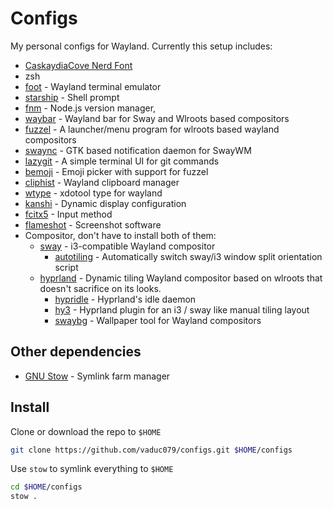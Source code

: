 # Configs

My personal configs for Wayland. Currently this setup includes:

- [CaskaydiaCove Nerd Font](https://www.nerdfonts.com/font-downloads)
- zsh
- [foot](https://codeberg.org/dnkl/foot) - Wayland terminal emulator
- [starship](https://starship.rs) - Shell prompt
- [fnm](https://github.com/Schniz/fnm) - Node.js version manager,
- [waybar](https://github.com/Alexays/Waybar) - Wayland bar for Sway and Wlroots based compositors
- [fuzzel](https://codeberg.org/dnkl/fuzzel) - A launcher/menu program for wlroots based wayland compositors
- [swaync](https://github.com/ErikReider/SwayNotificationCenter) - GTK based notification daemon for SwayWM
- [lazygit](https://github.com/jesseduffield/lazygit) - A simple terminal UI for git commands
- [bemoji](https://github.com/marty-oehme/bemoji) - Emoji picker with support for fuzzel
- [cliphist](https://github.com/sentriz/cliphist) - Wayland clipboard manager
- [wtype](https://github.com/atx/wtype) - xdotool type for wayland
- [kanshi](https://sr.ht/~emersion/kanshi/) - Dynamic display configuration
- [fcitx5](https://fcitx-im.org/wiki/Fcitx_5) - Input method
- [flameshot](https://github.com/flameshot-org/flameshot) - Screenshot software
- Compositor, don't have to install both of them:
  - [sway](https://github.com/swaywm/sway) - i3-compatible Wayland compositor
    - [autotiling](https://github.com/nwg-piotr/autotiling) - Automatically switch sway/i3 window split orientation script
  - [hyprland](https://hyprland.org/) - Dynamic tiling Wayland compositor based on wlroots that doesn't sacrifice on its looks.
    - [hypridle](https://github.com/hyprwm/hypridle) - Hyprland's idle daemon
    - [hy3](https://github.com/outfoxxed/hy3) - Hyprland plugin for an i3 / sway like manual tiling layout
    - [swaybg](https://github.com/swaywm/swaybg) - Wallpaper tool for Wayland compositors

## Other dependencies

- [GNU Stow](https://www.gnu.org/software/stow/) - Symlink farm manager

## Install

Clone or download the repo to `$HOME`

```bash
git clone https://github.com/vaduc079/configs.git $HOME/configs
```

Use `stow` to symlink everything to `$HOME`

```bash
cd $HOME/configs
stow .
```
